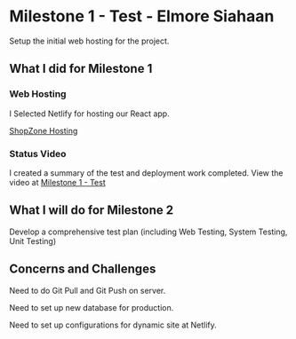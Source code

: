 # Milestone 1 - Test - Elmore Siahaan

Setup the initial web hosting for the project.


## What I did for Milestone 1

### Web Hosting

I Selected Netlify for hosting our React app.

[ShopZone Hosting](https://clever-cucurucho-a93faa.netlify.app/)


### Status Video 

I created a summary of the test and deployment work completed.  View the video at 
[Milestone 1 - Test](Video.md)


## What I will do for Milestone 2

Develop a comprehensive test plan (including Web Testing, System Testing, Unit Testing)


## Concerns and Challenges

Need to do Git Pull and Git Push on server.

Need to set up new database for production.

Need to set up configurations for dynamic site at Netlify.

